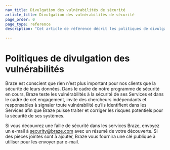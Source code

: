 ```yaml
---
nav_title: Divulgation des vulnérabilités de sécurité
article_title: Divulgation des vulnérabilités de sécurité
page_order: 0
page_type: reference
description: "Cet article de référence décrit les politiques de divulgation des vulnérabilités de Braze."

---
```


<!--
Warning! Don't make any changes to this document without approval from the legal department.
-->

# Politiques de divulgation des vulnérabilités

Braze est conscient que rien n’est plus important pour nos clients que la sécurité de leurs données. Dans le cadre de notre programme de sécurité en cours, Braze teste les vulnérabilités à la sécurité de ses Services et dans le cadre de cet engagement, invite des chercheurs indépendants et responsables à signaler toute vulnérabilité qu’ils identifient dans les Services afin que Braze puisse traiter et corriger les risques potentiels pour la sécurité de ses systèmes.

Si vous découvrez une faille de sécurité dans les services Braze, envoyez un e-mail à security@braze.com avec un résumé de votre découverte. Si des pièces jointes sont à ajouter, Braze vous fournira une clé publique à utiliser pour les envoyer par e-mail.
